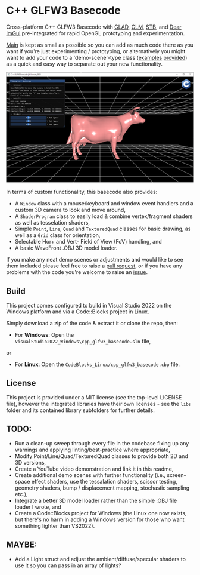# C++ GLFW3 Basecode
Cross-platform C++ GLFW3 Basecode with [GLAD](https://glad.dav1d.de/), [GLM](https://github.com/g-truc/glm), [STB](https://github.com/nothings/stb), and [Dear ImGui](https://github.com/ocornut/imgui) pre-integrated for rapid OpenGL prototyping and experimentation.

[Main](https://github.com/alansley/cpp_glfw3_basecode/blob/main/cpp_glfw3_basecode/Main.cpp) is kept as small as possible so you can add as much code there as you want if you're just experimenting / prototyping, or alternatively you might want to add your code to a 'demo-scene'-type class ([examples](https://github.com/alansley/cpp_glfw3_basecode/blob/main/cpp_glfw3_basecode/demo_scenes/OpenGLDemoScene.hpp) [provided](https://github.com/alansley/cpp_glfw3_basecode/blob/main/cpp_glfw3_basecode/demo_scenes/ImGuiDemoScene.hpp)) as a quick and easy way to separate out your new functionality.

![Screenshot of cpp_glf3_basecode](https://github.com/alansley/cpp_glfw3_basecode/blob/main/Screenshot_2023-04-16.png?raw=true)

In terms of custom functionality, this basecode also provides:
- A `Window` class with a mouse/keyboard and window event handlers and a custom 3D camera to look and move around,
- A `ShaderProgram` class to easily load & combine vertex/fragment shaders as well as tesselation shaders,
- Simple `Point`, `Line`, `Quad` and `TexturedQuad` classes for basic drawing, as well as a `Grid` class for orientation, 
- Selectable Hor+ and Vert- Field of View (FoV) handling, and
- A basic WaveFront .OBJ 3D model loader.

If you make any neat demo scenes or adjustments and would like to see them included please feel free to raise a [pull request](https://github.com/alansley/cpp_glfw3_basecode/pulls), or if you have any problems with the code you're welcome to raise an [issue](https://github.com/alansley/cpp_glfw3_basecode/issues).

## Build
This project comes configured to build in Visual Studio 2022 on the Windows platform and via a Code::Blocks project in Linux.

Simply download a zip of the code & extract it or clone the repo, then:
- For **Windows**: Open the `VisualStudio2022_Windows\cpp_glfw3_basecode.sln` file,

or

- For **Linux**: Open the `CodeBlocks_Linux/cpp_glfw3_basecode.cbp` file.

## License
This project is provided under a MIT license (see the top-level LICENSE file), however the integrated libraries have their own licenses - see the `libs` folder and its contained library subfolders for further details.

## TODO:
- Run a clean-up sweep through every file in the codebase fixing up any warnings and applying linting/best-practice where appropriate,
- Modify Point/Line/Quad/TexturedQuad classes to provide both 2D and 3D versions,
- Create a YouTube video demonstration and link it in this readme,
- Create additional demo scenes with further functionality (i.e., screen-space effect shaders, use the tessalation shaders, scissor testing, geometry shaders, bump / displacement mapping, stochastic sampling etc.),
- Integrate a better 3D model loader rather than the simple .OBJ file loader I wrote, and
- Create a Code::Blocks project for Windows (the Linux one now exists, but there's no harm in adding a Windows version for those who want something lighter than VS2022).

## MAYBE:
- Add a Light struct and adjust the ambient/diffuse/specular shaders to use it so you can pass in an array of lights?

